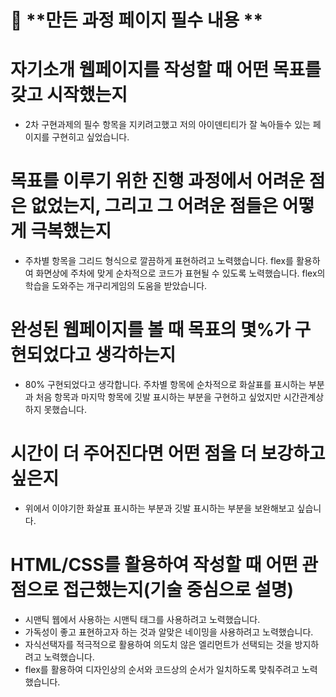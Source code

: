 # 💙 **만든 과정 페이지 필수 내용 **

# 자기소개 웹페이지를 작성할 때 어떤 목표를 갖고 시작했는지

- 2차 구현과제의 필수 항목을 지키려고했고 저의 아이덴티티가 잘 녹아들수 있는 페이지를 구현히고 싶었습니다.

# 목표를 이루기 위한 진행 과정에서 어려운 점은 없었는지, 그리고 그 어려운 점들은 어떻게 극복했는지

- 주차별 항목을 그리드 형식으로 깔끔하게 표현하려고 노력했습니다. flex를 활용하여 화면상에 주차에 맞게 순차적으로 코드가 표현될 수 있도록 노력했습니다. flex의 학습을 도와주는 개구리게임의 도움을 받았습니다.

# 완성된 웹페이지를 볼 때 목표의 몇%가 구현되었다고 생각하는지

- 80% 구현되었다고 생각합니다. 주차별 항목에 순차적으로 화살표를 표시하는 부분과 처음 항목과 마지막 항목에 깃발 표시하는 부분을 구현하고 싶었지만 시간관계상 하지 못했습니다.

# 시간이 더 주어진다면 어떤 점을 더 보강하고 싶은지

- 위에서 이야기한 화살표 표시하는 부분과 깃발 표시하는 부분을 보완해보고 싶습니다.

# HTML/CSS를 활용하여 작성할 때 어떤 관점으로 접근했는지(기술 중심으로 설명)

- 시맨틱 웹에서 사용하는 시맨틱 태그를 사용하려고 노력했습니다.
- 가독성이 좋고 표현하고자 하는 것과 알맞은 네이밍을 사용하려고 노력했습니다.
- 자식선택자를 적극적으로 활용하여 의도치 않은 엘리먼트가 선택되는 것을 방지하려고 노력했습니다.
- flex를 활용하여 디자인상의 순서와 코드상의 순서가 일치하도록 맞춰주려고 노력했습니다.
